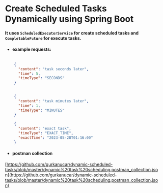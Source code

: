 # Create Scheduled Tasks Dynamically using Spring Boot

#### It uses ```ScheduledExecutorService``` for create scheduled tasks and ```CompletableFuture``` for execute tasks.

- #### example requests:

```json
    
    {
      "content": "task seconds later",
      "time": 5,
      "timeType": "SECONDS"
    }
    
    
    {
      "content": "task minutes later",
      "time": 1,
      "timeType": "MINUTES"
    }
    
    {
      "content": "exact task",
      "timeType": "EXACT_TIME",
      "exactTime": "2023-05-28T01:16:00"
    }

```

- #### postman collection

[https://github.com/gurkanucar/dynamic-scheduled-tasks/blob/master/dynamic%20task%20scheduling.postman_collection.json](https://github.com/gurkanucar/dynamic-scheduled-tasks/blob/master/dynamic%20task%20scheduling.postman_collection.json)